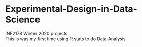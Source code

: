 # Experimental-Design-in-Data-Science
INF2178 Winter 2020 projects
<br />
This is was my first time using R stats to do Data Analysis
